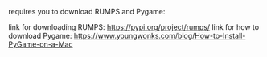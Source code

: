 requires you to download RUMPS and Pygame:

link for downloading RUMPS: https://pypi.org/project/rumps/
link for how to download Pygame: https://www.youngwonks.com/blog/How-to-Install-PyGame-on-a-Mac
